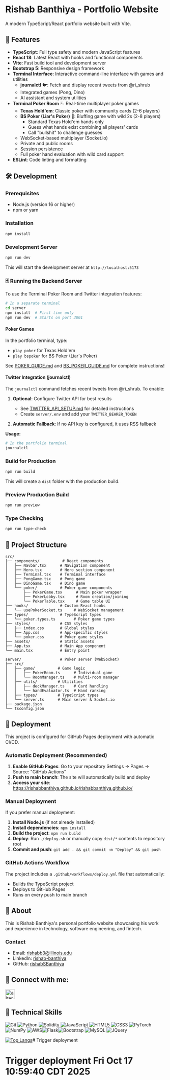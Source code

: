 # Rishab Banthiya - Portfolio Website

A modern TypeScript/React portfolio website built with Vite.

## 🚀 Features

- **TypeScript**: Full type safety and modern JavaScript features
- **React 18**: Latest React with hooks and functional components
- **Vite**: Fast build tool and development server
- **Bootstrap 5**: Responsive design framework
- **Terminal Interface**: Interactive command-line interface with games and utilities
  - **journalctl** 🐦: Fetch and display recent tweets from @ri_shrub
  - Integrated games (Pong, Dino)
  - AI assistant and system utilities
- **Terminal Poker Room** 🃏: Real-time multiplayer poker games
  - **Texas Hold'em**: Classic poker with community cards (2-6 players)
  - **BS Poker (Liar's Poker)** 🎴: Bluffing game with wild 2s (2-8 players)
    - Standard Texas Hold'em hands only
    - Guess what hands exist combining all players' cards
    - Call "bullshit" to challenge guesses
  - WebSocket-based multiplayer (Socket.io)
  - Private and public rooms
  - Session persistence
  - Full poker hand evaluation with wild card support
- **ESLint**: Code linting and formatting

## 🛠️ Development

### Prerequisites

- Node.js (version 16 or higher)
- npm or yarn

### Installation

```bash
npm install
```

### Development Server

```bash
npm run dev
```

This will start the development server at `http://localhost:5173`

### 🃏 Running the Backend Server

To use the Terminal Poker Room and Twitter integration features:

```bash
# In a separate terminal
cd server
npm install  # First time only
npm run dev  # Starts on port 3001
```

#### Poker Games

In the portfolio terminal, type:
- `play poker` for Texas Hold'em
- `play bspoker` for BS Poker (Liar's Poker)

See [POKER_GUIDE.md](POKER_GUIDE.md) and [BS_POKER_GUIDE.md](BS_POKER_GUIDE.md) for complete instructions!

#### Twitter Integration (journalctl)

The `journalctl` command fetches recent tweets from @ri_shrub. To enable:

1. **Optional**: Configure Twitter API for best results
   - See [TWITTER_API_SETUP.md](TWITTER_API_SETUP.md) for detailed instructions
   - Create `server/.env` and add your `TWITTER_BEARER_TOKEN`
   
2. **Automatic Fallback**: If no API key is configured, it uses RSS fallback

**Usage:**
```bash
# In the portfolio terminal
journalctl
```

### Build for Production

```bash
npm run build
```

This will create a `dist` folder with the production build.

### Preview Production Build

```bash
npm run preview
```

### Type Checking

```bash
npm run type-check
```

## 📁 Project Structure

```
src/
├── components/          # React components
│   ├── Navbar.tsx      # Navigation component
│   ├── Hero.tsx        # Hero section component
│   ├── Terminal.tsx    # Terminal interface
│   ├── PongGame.tsx    # Pong game
│   ├── DinoGame.tsx    # Dino game
│   └── poker/          # Poker game components
│       ├── PokerGame.tsx      # Main poker wrapper
│       ├── PokerLobby.tsx     # Room creation/joining
│       └── PokerTable.tsx     # Game table UI
├── hooks/              # Custom React hooks
│   └── usePokerSocket.ts     # WebSocket management
├── types/              # TypeScript types
│   └── poker.types.ts        # Poker game types
├── styles/             # CSS styles
│   ├── index.css       # Global styles
│   ├── App.css         # App-specific styles
│   └── poker.css       # Poker game styles
├── assets/             # Static assets
├── App.tsx             # Main App component
└── main.tsx            # Entry point

server/                 # Poker server (WebSocket)
├── src/
│   ├── game/          # Game logic
│   │   ├── PokerRoom.ts      # Individual game
│   │   └── RoomManager.ts    # Multi-room manager
│   ├── utils/         # Utilities
│   │   ├── deckManager.ts    # Card handling
│   │   └── handEvaluator.ts  # Hand ranking
│   ├── types/         # TypeScript types
│   └── server.ts      # Main server & Socket.io
├── package.json
└── tsconfig.json
```

## 🚀 Deployment

This project is configured for GitHub Pages deployment with automatic CI/CD.

### Automatic Deployment (Recommended)

1. **Enable GitHub Pages**: Go to your repository Settings → Pages → Source: "GitHub Actions"
2. **Push to main branch**: The site will automatically build and deploy
3. **Access your site**: https://rishabbanthiya.github.io/rishabbanthiya.github.io/

### Manual Deployment

If you prefer manual deployment:

1. **Install Node.js** (if not already installed)
2. **Install dependencies**: `npm install`
3. **Build the project**: `npm run build`
4. **Deploy**: Run `./deploy.sh` or manually copy `dist/*` contents to repository root
5. **Commit and push**: `git add . && git commit -m "Deploy" && git push`

### GitHub Actions Workflow

The project includes a `.github/workflows/deploy.yml` file that automatically:
- Builds the TypeScript project
- Deploys to GitHub Pages
- Runs on every push to main branch

## 📝 About

This is Rishab Banthiya's personal portfolio website showcasing his work and experience in technology, software engineering, and fintech.

### Contact

- Email: rishabb3@illinois.edu
- LinkedIn: [rishab-banthiya](https://www.linkedin.com/in/rishrub/)
- GitHub: [rishabSBanthiya](https://github.com/rishabSBanthiya/)

## 🤝 Connect with me:

<a href="https://www.linkedin.com/in/rishab-banthiya-2b4501193/">
<img src="images/linkedin.png" alt="alternate text"
width="30px" height="height">
</a> 

<br>

## 💼 Technical Skills 

![Git](https://img.shields.io/badge/git-%23F05033.svg?style=for-the-badge&logo=git&logoColor=white) ![Python](https://img.shields.io/badge/python-3670A0?style=for-the-badge&logo=python&logoColor=ffdd54) ![Solidity](https://img.shields.io/badge/Solidity-%23363636.svg?style=for-the-badge&logo=solidity&logoColor=white) ![JavaScript](https://img.shields.io/badge/javascript-%23323330.svg?style=for-the-badge&logo=javascript&logoColor=%23F7DF1E) ![HTML5](https://img.shields.io/badge/html5-%23E34F26.svg?style=for-the-badge&logo=html5&logoColor=white) ![CSS3](https://img.shields.io/badge/css3-%231572B6.svg?style=for-the-badge&logo=css3&logoColor=white) ![PyTorch](https://img.shields.io/badge/PyTorch-%23EE4C2C.svg?style=for-the-badge&logo=PyTorch&logoColor=white) ![NumPy](https://img.shields.io/badge/numpy-%23013243.svg?style=for-the-badge&logo=numpy&logoColor=white) ![AWS](https://img.shields.io/badge/AWS-%23FF9900.svg?style=for-the-badge&logo=amazon-aws&logoColor=white)![Flask](https://img.shields.io/badge/Flask-000000?style=for-the-badge&logo=flask&logoColor=white)![Bootstrap](https://img.shields.io/badge/Bootstrap-563D7C?style=for-the-badge&logo=bootstrap&logoColor=white)
![MySQL](https://img.shields.io/badge/MySQL-00000F?style=for-the-badge&logo=mysql&logoColor=white) ![JQuery](https://img.shields.io/badge/jQuery-0769AD?style=for-the-badge&logo=jquery&logoColor=white)

[![Top Langs](https://github-readme-stats.vercel.app/api/top-langs/?username=rishabsbanthiya&layout=compact)](https://github.com/rishabsbanthiya)# Trigger deployment
# Trigger deployment Fri Oct 17 10:59:40 CDT 2025
